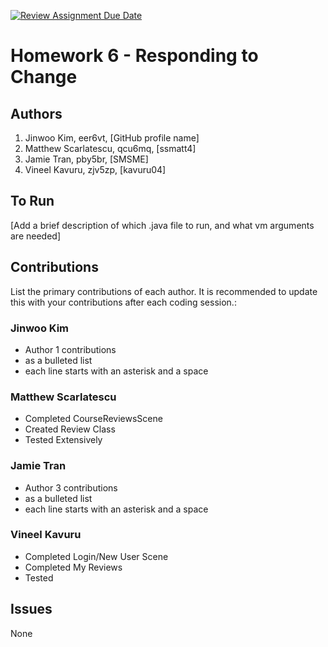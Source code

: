 [![Review Assignment Due Date](https://classroom.github.com/assets/deadline-readme-button-24ddc0f5d75046c5622901739e7c5dd533143b0c8e959d652212380cedb1ea36.svg)](https://classroom.github.com/a/DC1SF4uZ)
# Homework 6 - Responding to Change

## Authors
1) Jinwoo Kim, eer6vt, [GitHub profile name]
2) Matthew Scarlatescu, qcu6mq, [ssmatt4]
3) Jamie Tran, pby5br, [SMSME]
4) Vineel Kavuru, zjv5zp, [kavuru04]

## To Run

[Add a brief description of which .java file to run, and what vm arguments are needed]

## Contributions

List the primary contributions of each author. It is recommended to update this with your contributions after each coding session.:

### Jinwoo Kim

* Author 1 contributions
* as a bulleted list
* each line starts with an asterisk and a space

### Matthew Scarlatescu

* Completed CourseReviewsScene
* Created Review Class
* Tested Extensively

### Jamie Tran

* Author 3 contributions
* as a bulleted list
* each line starts with an asterisk and a space

### Vineel Kavuru

* Completed Login/New User Scene
* Completed My Reviews 
* Tested

## Issues
None

